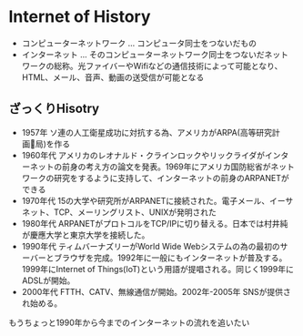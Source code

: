 # Internet of History

- コンピューターネットワーク ... コンピュータ同士をつないだもの  
- インターネット ... そのコンピューターネットワーク同士をつないだネットワークの総称。光ファイバーやWifiなどの通信技術によって可能となり、HTML、メール、音声、動画の送受信が可能となる

## ざっくりHisotry

- 1957年 ソ連の人工衛星成功に対抗する為、アメリカがARPA(高等研究計画局)を作る
- 1960年代 アメリカのレオナルド・クラインロックやリックライダがインターネットの前身の考え方の論文を発表。1969年にアメリカ国防総省がネットワークの研究をするように支持して、インターネットの前身のARPANETができる
- 1970年代 15の大学や研究所がARPANETに接続された。電子メール、イーサネット、TCP、メーリングリスト、UNIXが発明された
- 1980年代 ARPANETがプロトコルをTCP/IPに切り替える。日本では村井純が慶應大学と東京大学を接続した。
- 1990年代 ティムバーナズリーがWorld Wide Webシステムの為の最初のサーバーとブラウザを完成。1992年に一般にもインターネットが普及する。1999年にInternet of Things(IoT)という用語が提唱される。同じく1999年にADSLが開始。
- 2000年代 FTTH、CATV、無線通信が開始。2002年-2005年 SNSが提供され始める。

もうちょっと1990年から今までのインターネットの流れを追いたい


